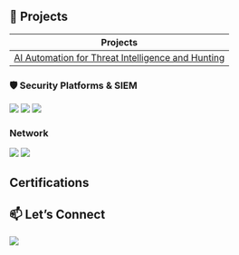 ## 🔐 Projects

| Projects |
|---------------|
| <a href="https://github.com/Jonathan33733/AI-Crafted-Custom-Resources-for-Threat-Intelligence-Hunting">AI Automation for Threat Intelligence and Hunting</a> |


### 🛡️ Security Platforms & SIEM
<div>
  <img src="https://img.shields.io/badge/-Microsoft_Sentinel-0078D4?style=for-the-badge&logo=Microsoft-Azure&logoColor=white" />
  <img src="https://img.shields.io/badge/-Splunk-000000?style=for-the-badge&logo=Splunk&logoColor=white" />
  <img src="https://img.shields.io/badge/-Sumo_Logic-7B3F00?style=for-the-badge&logo=Sumo-Logic&logoColor=white" />
</div>

### Network
<div>
    <img src="https://img.shields.io/badge/-Wireshark-1679A7?&style=for-the-badge&logo=Wireshark&logoColor=white" />
    <img src="https://img.shields.io/badge/-Suricata-EF3B2D?&style=for-the-badge&logo=Suricata&logoColor=white" />
</div>


## Certifications

## 📫 Let’s Connect
<a href="https://www.linkedin.com/in/jonathgeo/"><img src="https://img.shields.io/badge/-LinkedIn-0072b1?&style=for-the-badge&logo=linkedin&logoColor=white" /></a>
